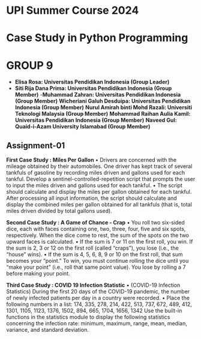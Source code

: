 # UPI Summer Course 2024

# Case Study in Python Programming

# GROUP 9

- **Elisa Rosa: Universitas Pendidikan Indonesia (Group Leader)**
- **Siti Rija Dana Prima: Universitas Pendidikan Indonesia (Group Member)**
-**Muhammad Zahran: Universitas Pendidikan Indonesia (Group Member)**
**Wicheriani Galuh Desduipa: Universitas Pendidikan Indonesia (Group Member)**
**Nurul Amirah binti Mohd Razali: Universiti Teknologi Malaysia (Group Member)**
**Mohammad Raihan Aulia Kamil: Universitas Pendidikan Indonesia (Group Member)**
**Naveed Gul: Quaid-i-Azam University Islamabad (Group Member)**

## Assignment-01

**First Case Study : Miles Per Gallon**
• Drivers are concerned with the mileage obtained by their automobiles. One driver has kept track of several tankfuls of gasoline by recording miles driven and gallons used for each tankful. Develop a sentinel-controlled-repetition script that prompts the user to input the miles driven and gallons used for each tankful.
• The script should calculate and display the miles per gallon obtained for each tankful. After processing all input information, the script should calculate and display the combined miles per gallon obtained for all tankfuls (that is, total miles driven divided by total gallons used).

**Second Case Study : A Game of Chance - Crap**
• You roll two six-sided dice, each with faces containing one, two, three, four, five and six spots, respectively.
When the dice come to rest, the sum of the spots on the two upward faces is calculated.
• If the sum is 7 or 11 on the first roll, you win. If the sum is 2, 3 or 12 on the first roll (called “craps”), you lose (i.e., the “house” wins).
• If the sum is 4, 5, 6, 8, 9 or 10 on the first roll, that sum becomes your “point.” To win, you must continue rolling the dice until you “make your point” (i.e., roll that same point value). You lose by rolling a 7 before making your point.

**Third Case Study : COVID 19 Infection Statistic**
• (COVID-19 Infection Statistics) During the first 20 days of the COVID-19 pandemic, the number of newly infected patients per day in a country were recorded.
• Place the following numbers in a list: 174, 335, 278, 214, 422, 513, 737, 672, 489, 412, 1301, 1105, 1123, 1376, 1502, 894, 665, 1704, 1656, 1342 Use the built-in functions in the statistics module to display the following statistics concerning the infection rate: minimum, maximum, range, mean, median, variance, and standard deviation.
